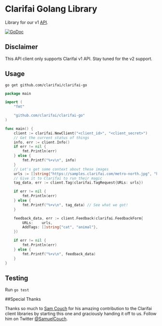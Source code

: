 # Clarifai Golang Library

Library for our v1 [API](https://clarifai.com/developer/guide-v1/).

[![GoDoc](https://godoc.org/github.com/Clarifai/clarifai-go?status.svg)](https://godoc.org/github.com/Clarifai/clarifai-go)

## Disclaimer

This API client only supports Clarifai v1 API. Stay tuned for the v2 support.

## Usage
`go get github.com/clarifai/clarifai-go`


```go
package main

import (
	"fmt"

	"github.com/clarifai/clarifai-go"
)

func main() {
	client := clarifai.NewClient("<client_id>", "<client_secret>")
	// Get the current status of things
	info, err := client.Info()
	if err != nil {
		fmt.Println(err)
	} else {
		fmt.Printf("%+v\n", info)
	}
	// Let's get some context about these images
	urls := []string{"https://samples.clarifai.com/metro-north.jpg", "https://samples.clarifai.com/puppy.jpeg"}
	// Give it to Clarifai to run their magic
	tag_data, err := client.Tag(clarifai.TagRequest{URLs: urls})

	if err != nil {
		fmt.Println(err)
	} else {
		fmt.Printf("%+v\n", tag_data) // See what we got!
	}

	feedback_data, err := client.Feedback(clarifai.FeedbackForm{
		URLs:    urls,
		AddTags: []string{"cat", "animal"},
	})

	if err != nil {
		fmt.Println(err)
	} else {
		fmt.Printf("%+v\n", feedback_data)
	}
}
```

## Testing
Run `go test`

##Special Thanks

Thanks so much to [Sam Couch](https://github.com/samuelcouch) for his amazing contribution to the Clarifai client libraries by starting this one and graciously handing it off to us. Follow him on Twitter [@SamuelCouch](http://twitter.com/SamuelCouch).
